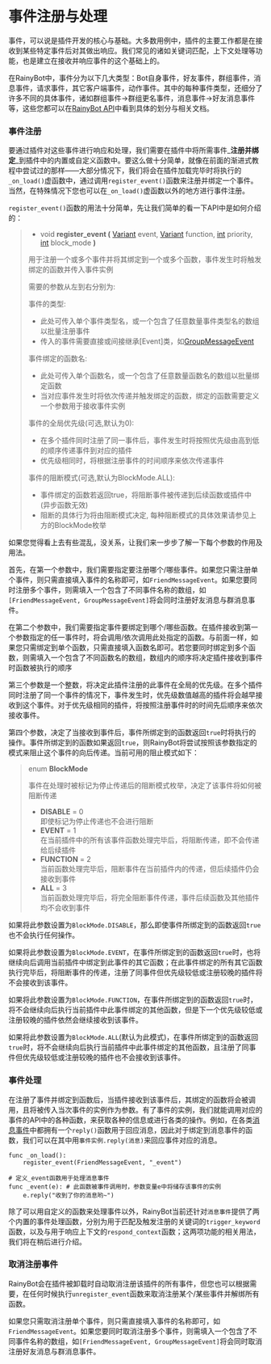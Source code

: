# 事件注册与处理

事件，可以说是插件开发的核心与基础。大多数用例中，插件的主要工作都是在接收到某些特定事件后对其做出响应。我们常见的诸如关键词匹配，上下文处理等功能，也是建立在接收并响应事件的这个基础上的。

在RainyBot中，事件分为以下几大类型：Bot自身事件，好友事件，群组事件，消息事件，请求事件，其它客户端事件，动作事件。其中的每种事件类型，还细分了许多不同的具体事件，诸如群组事件->群组更名事件，消息事件->好友消息事件等，这些您都可以在[RainyBot API](../api/)中看到具体的划分与相关文档。

### 事件注册 <a href="#event_reg" id="event_reg"></a>

要通过插件对这些事件进行响应和处理，我们需要在插件中将所需事件_**注册并绑定**_到插件中的内置或自定义函数中。要这么做十分简单，就像在前面的渐进式教程中尝试过的那样——大部分情况下，我们将会在插件加载完毕时将执行的`_on_load()`虚函数中，通过调用`register_event()`函数来注册并绑定一个事件。当然，在特殊情况下您也可以在`_on_load()`虚函数以外的地方进行事件注册。

`register_event()`函数的用法十分简单，先让我们简单的看一下API中是如何介绍的：

> * void **register\_event (** [Variant](https://docs.godotengine.org/en/latest/classes/class\_variant.html) event, [Variant](https://docs.godotengine.org/en/latest/classes/class\_variant.html) function, [int](https://docs.godotengine.org/en/latest/classes/class\_int.html) priority, [int](https://docs.godotengine.org/en/latest/classes/class\_int.html) block\_mode **)**
>
> 用于注册一个或多个事件并将其绑定到一个或多个函数，事件发生时将触发绑定的函数并传入事件实例
>
> 需要的参数从左到右分别为:
>
> 事件的类型:
>
> * 此处可传入单个事件类型名，或一个包含了任意数量事件类型名的数组以批量注册事件
> * 传入的事件需要直接或间接继承\[Event]类，如[GroupMessageEvent](../api/%E7%BE%A4%E6%B6%88%E6%81%AF%E4%BA%8B%E4%BB%B6/)
>
> 事件绑定的函数名:
>
> * 此处可传入单个函数名，或一个包含了任意数量函数名的数组以批量绑定函数
> * 当对应事件发生时将依次传递并触发绑定的函数，绑定的函数需要定义一个参数用于接收事件实例
>
> 事件的全局优先级(可选,默认为0):
>
> * 在多个插件同时注册了同一事件后，事件发生时将按照优先级由高到低的顺序传递事件到对应的插件
> * 优先级相同时，将根据注册事件的时间顺序来依次传递事件
>
> 事件的阻断模式(可选,默认为BlockMode.ALL):
>
> * 事件绑定的函数若返回true，将阻断事件被传递到后续函数或插件中 (异步函数无效)
> * 阻断的具体行为将由阻断模式决定, 每种阻断模式的具体效果请参见上方的BlockMode枚举

如果您觉得看上去有些混乱，没关系，让我们来一步步了解一下每个参数的作用及用法。

首先，在第一个参数中，我们需要指定要注册哪个/哪些事件。如果您只需注册单个事件，则只需直接填入事件的名称即可，如`FriendMessageEvent`。如果您要同时注册多个事件，则需填入一个包含了不同事件名称的数组，如`[FriendMessageEvent, GroupMessageEvent]`将会同时注册好友消息与群消息事件。

在第二个参数中，我们需要指定事件要绑定到哪个/哪些函数。在插件接收到第一个参数指定的任一事件时，将会调用/依次调用此处指定的函数。与前面一样，如果您只需绑定到单个函数，只需直接填入函数名即可。若您要同时绑定到多个函数，则需填入一个包含了不同函数名的数组，数组内的顺序将决定插件接收到事件时函数被执行的顺序

第三个参数是一个整数，将决定此插件注册的此事件在全局的优先级。在多个插件同时注册了同一个事件的情况下，事件发生时，优先级数值越高的插件将会越早接收到这个事件。对于优先级相同的插件，将按照注册事件时的时间先后顺序来依次接收事件。

第四个参数，决定了当接收到事件后，事件所绑定到的函数返回`true`时将执行的操作。事件所绑定到的函数如果返回`true`，则RainyBot将尝试按照该参数指定的模式来阻止这个事件的向后传递。当前可用的阻止模式如下：

> enum **BlockMode**
>
> 事件在处理时被标记为停止传递后的阻断模式枚举，决定了该事件将如何被阻断传递
>
> * **DISABLE** = 0\
>   即使标记为停止传递也不会进行阻断
> * **EVENT** = 1\
>   在当前插件中的所有该事件函数处理完毕后，将阻断传递，即不会传递给后续插件
> * **FUNCTION** = 2\
>   当前函数处理完毕后，阻断事件在当前插件内的传递，但后续插件仍会接收到事件
> * **ALL** = 3\
>   当前函数处理完毕后，将完全阻断事件传递，事件后续函数及其他插件均不会收到事件

如果将此参数设置为`BlockMode.DISABLE`，那么即使事件所绑定到的函数返回`true`也不会执行任何操作。

如果将此参数设置为`BlockMode.EVENT`，在事件所绑定到的函数返回`true`时，也将继续向后调用当前插件中绑定到此事件的其它函数；在此事件绑定的所有其它函数执行完毕后，将阻断事件的传递，注册了同事件但优先级较低或注册较晚的插件将不会接收到该事件。

如果将此参数设置为`BlockMode.FUNCTION`，在事件所绑定到的函数返回`true`时，将不会继续向后执行当前插件中此事件绑定的其他函数，但是下一个优先级较低或注册较晚的插件依然会继续接收到该事件。

如果将此参数设置为`BlockMode.ALL`(默认为此模式)，在事件所绑定到的函数返回`true`时，将不会继续向后执行当前插件中此事件绑定的其他函数，且注册了同事件但优先级较低或注册较晚的插件也不会接收到该事件。

### 事件处理 <a href="#event_trigger" id="event_trigger"></a>

在注册了事件并绑定到函数后，当插件接收到该事件后，其绑定的函数将会被调用，且将被传入当次事件的实例作为参数。有了事件的实例，我们就能调用对应的事件的API中的各种函数，来获取各种的信息或进行各类的操作。例如，在各类[消息事件](../api/MessageEvent.md)中都拥有一个`reply()`函数用于回应消息，因此对于绑定到消息事件的函数，我们可以在其中用`事件实例.reply(消息)`来回应事件对应的消息。

```gdscript
func _on_load():
    register_event(FriendMessageEvent, "_event")
 
# 定义_event函数用于处理消息事件  
func _event(e): # 此函数被事件调用时，参数变量e中将储存该事件的实例
    e.reply("收到了你的消息哟~")
```

除了可以用自定义的函数来处理事件以外，RainyBot当前还针对`消息事件`提供了两个内置的事件处理函数，分别为用于匹配及触发注册的关键词的`trigger_keyword`函数，以及与用于响应上下文的`respond_context`函数；这两项功能的相关用法，我们将在稍后进行介绍。

### 取消注册事件 <a href="#event_unreg" id="event_unreg"></a>

RainyBot会在插件被卸载时自动取消注册该插件的所有事件，但您也可以根据需要，在任何时候执行`unregister_event`函数来取消注册某个/某些事件并解绑所有函数。

如果您只需取消注册单个事件，则只需直接填入事件的名称即可，如`FriendMessageEvent`。如果您要同时取消注册多个事件，则需填入一个包含了不同事件名称的数组，如`[FriendMessageEvent, GroupMessageEvent]`将会同时取消注册好友消息与群消息事件。

